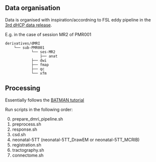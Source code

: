 ## Data organisation

Data is organised with inspiration/accordning to FSL eddy pipeline in the [3rd dHCP data release](https://biomedia.github.io/dHCP-release-notes/structure.html#diffusion-eddy-pipeline).

E.g. in the case of session MR2 of PMR001 
```
derivatives/dMRI 
	└── sub-PMR001 
    	    └── ses-MR2 
            	├── anat 
        	├── dwi 
        	├── fmap 
        	├── qc 
        	└── xfm 
```

## Processing

Essentially follows the [BATMAN tutorial](https://osf.io/pm9ba/)

Run scripts in the following order:

0. prepare_dmri_pipeline.sh
1. preprocess.sh
2. response.sh
3. csd.sh
4. neonatal-5TT (neonatal-5TT_DrawEM or neonatal-5TT_MCRIB)
5. registration.sh
6. tractography.sh
7. connectome.sh
